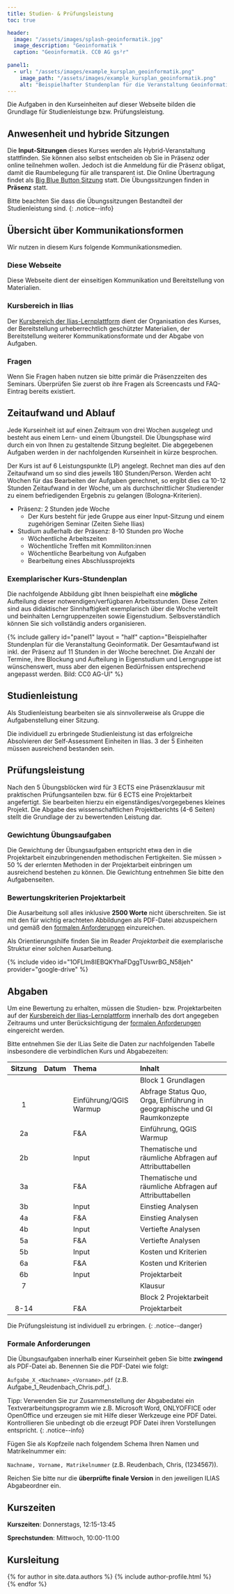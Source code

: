 ```yaml
---
title: Studien- & Prüfungsleistung
toc: true

header:
  image: "/assets/images/splash-geoinformatik.jpg"
  image_description: "Geoinformatik "
  caption: "Geoinformatik. CC0 AG gs²r"
  
panel1:  
  - url: "/assets/images/example_kursplan_geoinformatik.png"
    image_path: "/assets/images/example_kursplan_geoinformatik.png"
    alt: "Beispielhafter Stundenplan für die Veranstaltung Geoinformatik. Der Gesamtaufwand ist inkl. der Präsenz auf 11 Stunden in der Woche berechnet. Die Termin, Blockung und Aufteilung in Eigenstudium und Lerngruppeist wünschenswert muss aber den eigenen Bedüfrnissen angepasst werden."   
---
```


Die Aufgaben in den Kurseinheiten auf dieser Webseite bilden die Grundlage für Studienleistunge bzw. Prüfungsleistung. <!--more-->

## Anwesenheit und hybride Sitzungen
Die **Input-Sitzungen** dieses Kurses werden als Hybrid-Veranstaltung stattfinden. Sie können also selbst entscheiden ob Sie in Präsenz oder online teilnehmen wollen. Jedoch ist die Anmeldung für die Präsenz obligat, damit die Raumbelegung für alle transparent ist. Die Online Übertragung findet als  [Big Blue Button Sitzung](https://webconf.hrz.uni-marburg.de/b/ali-tnd-wdq-un0) statt.
Die Übungssitzungen finden in **Präsenz** statt.

 Bitte beachten Sie dass die Übungssitzungen Bestandteil der Studienleistung sind.
{: .notice--info}


## Übersicht über Kommunikationsformen

Wir nutzen in diesem Kurs folgende Kommunikationsmedien.

### Diese Webseite
Diese Webseite dient der einseitigen Kommunikation und Bereitstellung von Materialien.

### Kursbereich in Ilias
Der [Kursbereich der Ilias-Lernplattform](https://ilias.uni-marburg.de/ilias.php?ref_id=3029199&cmd=infoScreen&cmdClass=ilrepositorygui&cmdNode=z9&baseClass=ilRepositoryGUI) dient der Organisation des Kurses, der Bereitstellung urheberrechtlich geschützter Materialien, der Bereitstellung weiterer Kommunikationsformate und der Abgabe von Aufgaben.

### Fragen
Wenn Sie Fragen haben nutzen sie bitte primär die Präsenzzeiten des Seminars. Überprüfen Sie zuerst ob ihre Fragen als Screencasts und FAQ-Eintrag bereits existiert.


## Zeitaufwand und Ablauf

Jede Kurseinheit ist auf einen Zeitraum von drei Wochen ausgelegt und besteht aus einem Lern- und einem Übungsteil. Die Übungsphase wird durch ein von Ihnen zu gestaltende Sitzung begleitet. Die abgegebenen Aufgaben werden in der nachfolgenden Kurseinheit in kürze besprochen.

Der Kurs ist  auf 6 Leistungspunkte (LP) angelegt.  Rechnet man dies auf den Zeitaufwand um so sind dies jeweils 180 Stunden/Person. Werden acht Wochen für das Bearbeiten der Aufgaben gerechnet, so ergibt dies ca 10-12 Stunden Zeitaufwand in der Woche, um als durchschnittlicher Studierender zu einem befriedigenden Ergebnis zu gelangen (Bologna-Kriterien). 

* Präsenz: 2 Stunden jede Woche
  * Der Kurs besteht für jede Gruppe  aus einer Input-Sitzung und einem zugehörigen Seminar (Zeiten Siehe Ilias)
* Studium außerhalb der Präsenz: 8-10 Stunden pro Woche
  * Wöchentliche Arbeitszeiten
  * Wöchentliche Treffen mit Kommiliton:innen
  * Wöchentliche Bearbeitung von Aufgaben
  * Bearbeitung eines Abschlussprojekts

### Exemplarischer Kurs-Stundenplan

Die nachfolgende Abbildung gibt Ihnen beispielhaft eine **mögliche** Aufteilung dieser notwendigen/verfügbaren Arbeitsstunden. Diese Zeiten sind aus didaktischer Sinnhaftigkeit exemplarisch über die Woche verteilt und beinhalten Lerngruppenzeiten sowie Eigenstudium. Selbsverständlich können Sie sich vollständig anders organisieren. 


{% include gallery id="panel1"   layout = "half"      caption="Beispielhafter Stundenplan für die Veranstaltung Geoinformatik. Der Gesamtaufwand ist inkl. der Präsenz auf 11 Stunden in der Woche berechnet. Die Anzahl der Termine, ihre Blockung und Aufteilung in Eigenstudium und Lerngruppe ist wünschenswert, muss aber den eigenen Bedürfnissen entsprechend angepasst werden. Bild: CC0 AG-UI"
%}




## Studienleistung 

Als Studienleistung bearbeiten sie als sinnvollerweise als Gruppe die Aufgabenstellung einer Sitzung.

Die individuell zu erbringede Studienleistung ist das erfolgreiche Absolvieren der Self-Assessment Einheiten in Ilias. 3 der 5 Einheiten müssen ausreichend bestanden sein. 

## Prüfungsleistung
Nach den 5 Übungsblöcken wird für 3 ECTS eine Präsenzklausur mit praktischen Prüfungsanteilen bzw. für 6 ECTS eine Projektarbeit angefertigt. Sie bearbeiten hierzu ein eigenständiges/vorgegebenes kleines Projekt. Die Abgabe des wissenschaftlichen Projektberichts (4-6 Seiten) stellt die Grundlage der zu bewertenden Leistung dar.


### Gewichtung Übungsaufgaben
Die Gewichtung der Übungsaufgaben entspricht etwa den in die Projektarbeit einzubringenenden methodischen Fertigkeiten. Sie müssen > 50 % der erlernten Methoden in der Projektarbeit einbringen um ausreichend bestehen zu können. Die Gewichtung entnehmen Sie bitte den Aufgabenseiten.

### Bewertungskriterien Projektarbeit

Die Ausarbeitung soll alles inklusive **2500 Worte** nicht überschreiten. Sie ist mit den für wichtig erachteten Abbildungen als PDF-Datei abzuspeichern und gemäß den [formalen Anforderungen](#formale-anforderungen) einzureichen.

Als Orientierungshilfe finden Sie im Reader *Projektarbeit* die exemplarische Struktur einer solchen Ausarbeitung.

{% include video id="1OFLIm8IEBQKYhaFDggTUswrBG_N58jeh" provider="google-drive" %}

## Abgaben

Um eine Bewertung zu erhalten, müssen die Studien- bzw. Projektarbeiten auf der [Kursbereich der Ilias-Lernplattform](https://ilias.uni-marburg.de/goto.php?target=crs_2820095&client_id=UNIMR) innerhalb des dort angegeben Zeitraums und unter Berücksichtigung der [formalen Anforderungen](#formale-anforderungen) eingereicht werden.

Bitte entnehmen Sie der ILias Seite die Daten zur nachfolgenden Tabelle insbesondere die verbindlichen Kurs und Abgabezeiten:

| Sitzung | Datum | Thema | Inhalt |
|:-------:|:--------:|:---------|:---------|
|  | | | Block 1 Grundlagen |   
| 1 | | Einführung/QGIS Warmup | Abfrage Status Quo, Orga, Einführung in geographische und GI Raumkonzepte |
| 2a | | F&A | Einführung, QGIS Warmup |
| 2b | | Input | Thematische und räumliche Abfragen auf Attributtabellen |
| 3a | | F&A |  Thematische und räumliche Abfragen auf Attributtabellen |
| 3b | | Input |  Einstieg Analysen |
| 4a | | F&A | Einstieg Analysen|
| 4b | | Input  | Vertiefte Analysen |
| 5a | | F&A  | Vertiefte Analysen |
| 5b | | Input | Kosten und Kriterien|
| 6a | | F&A | Kosten und Kriterien    |
| 6b | | Input| Projektarbeit |
| 7 | | | Klausur |   
|  | | | Block 2 Projektarbeit |   
| 8-14 | | F&A | Projektarbeit |

Die Prüfungsleistung ist individuell zu erbringen.
{: .notice--danger}


### <a name="formale-anforderungen"></a>Formale Anforderungen
Die Übungsaufgaben innerhalb einer Kurseinheit geben Sie bitte **zwingend** als PDF-Datei ab. Benennen Sie die PDF-Datei wie folgt:

```Aufgabe_X_<Nachname>_<Vorname>.pdf``` (z.B. Aufgabe_1\_Reudenbach\_Chris.pdf_).

Tipp: Verwenden Sie zur Zusammenstellung der Abgabedatei ein Textverarbeitungsprogramm wie z.B. Microsoft Word, ONLYOFFICE oder OpenOffice und erzeugen sie mit Hilfe dieser Werkzeuge eine PDF Datei. Kontrollieren Sie unbedingt ob die erzeugt PDF Datei ihren Vorstellungen entspricht.
{: .notice--info}

Fügen Sie als Kopfzeile nach folgendem Schema Ihren Namen und Matrikelnummer ein:

```Nachname, Vorname, Matrikelnummer``` (z.B. Reudenbach, Chris,  (1234567)).

Reichen Sie bitte nur die **überprüfte finale Version** in den jeweiligen ILIAS Abgabeordner ein.

## Kurszeiten
**Kurszeiten**: Donnerstags, 12:15-13:45 

**Sprechstunden**: Mittwoch, 10:00-11:00 




## Kursleitung

{% for author in site.data.authors %} 
  {% include author-profile.html %}
 <br /> 
{% endfor %}